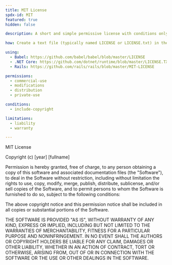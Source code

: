 ```yaml
---
title: MIT License
spdx-id: MIT
featured: true
hidden: false

description: A short and simple permissive license with conditions only requiring preservation of copyright and license notices. Licensed works, modifications, and larger works may be distributed under different terms and without source code.

how: Create a text file (typically named LICENSE or LICENSE.txt) in the root of your source code and copy the text of the license into the file. Replace [year] with the current year and [fullname] with the name (or names) of the copyright holders.

using:
  - Babel: https://github.com/babel/babel/blob/master/LICENSE
  - .NET Core: https://github.com/dotnet/runtime/blob/master/LICENSE.TXT
  - Rails: https://github.com/rails/rails/blob/master/MIT-LICENSE

permissions:
  - commercial-use
  - modifications
  - distribution
  - private-use

conditions:
  - include-copyright

limitations:
  - liability
  - warranty

---
```


MIT License

Copyright (c) [year] [fullname]

Permission is hereby granted, free of charge, to any person obtaining a copy
of this software and associated documentation files (the "Software"), to deal
in the Software without restriction, including without limitation the rights
to use, copy, modify, merge, publish, distribute, sublicense, and/or sell
copies of the Software, and to permit persons to whom the Software is
furnished to do so, subject to the following conditions:

The above copyright notice and this permission notice shall be included in all
copies or substantial portions of the Software.

THE SOFTWARE IS PROVIDED "AS IS", WITHOUT WARRANTY OF ANY KIND, EXPRESS OR
IMPLIED, INCLUDING BUT NOT LIMITED TO THE WARRANTIES OF MERCHANTABILITY,
FITNESS FOR A PARTICULAR PURPOSE AND NONINFRINGEMENT. IN NO EVENT SHALL THE
AUTHORS OR COPYRIGHT HOLDERS BE LIABLE FOR ANY CLAIM, DAMAGES OR OTHER
LIABILITY, WHETHER IN AN ACTION OF CONTRACT, TORT OR OTHERWISE, ARISING FROM,
OUT OF OR IN CONNECTION WITH THE SOFTWARE OR THE USE OR OTHER DEALINGS IN THE
SOFTWARE.